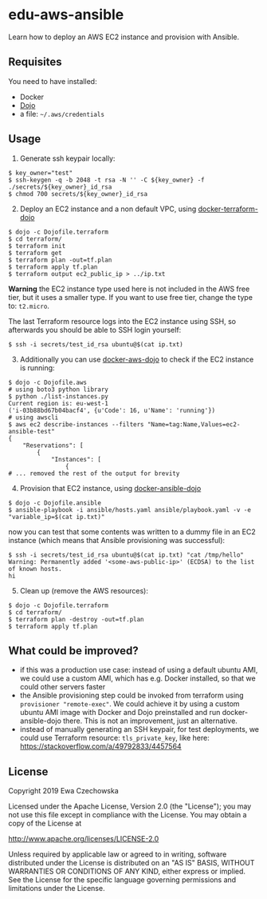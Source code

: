 # edu-aws-ansible

Learn how to deploy an AWS EC2 instance and provision with Ansible.

## Requisites
You need to have installed:
   * Docker
   * [Dojo](https://github.com/kudulab/dojo)
   * a file: `~/.aws/credentials`

## Usage
1. Generate ssh keypair locally:
```
$ key_owner="test"
$ ssh-keygen -q -b 2048 -t rsa -N '' -C ${key_owner} -f ./secrets/${key_owner}_id_rsa
$ chmod 700 secrets/${key_owner}_id_rsa
```

2. Deploy an EC2 instance and a non default VPC, using [docker-terraform-dojo](https://github.com/kudulab/docker-terraform-dojo)
```
$ dojo -c Dojofile.terraform
$ cd terraform/
$ terraform init
$ terraform get
$ terraform plan -out=tf.plan
$ terraform apply tf.plan
$ terraform output ec2_public_ip > ../ip.txt
```
**Warning** the EC2 instance type used here is not included in the AWS free tier, but
 it uses a smaller type. If you want to use free tier, change the type to:
 `t2.micro`.

The last Terraform resource logs into the EC2 instance using SSH, so afterwards you should be able to SSH login yourself:
```
$ ssh -i secrets/test_id_rsa ubuntu@$(cat ip.txt)
```
3. Additionally you can use [docker-aws-dojo](https://github.com/kudulab/docker-aws-dojo) to check if the EC2 instance is running:
```
$ dojo -c Dojofile.aws
# using boto3 python library
$ python ./list-instances.py
Current region is: eu-west-1
('i-03b88bd67b04bacf4', {u'Code': 16, u'Name': 'running'})
# using awscli
$ aws ec2 describe-instances --filters "Name=tag:Name,Values=ec2-ansible-test"
{
    "Reservations": [
        {
            "Instances": [
                {
# ... removed the rest of the output for brevity
```

4. Provision that EC2 instance, using [docker-ansible-dojo](https://github.com/kudulab/docker-ansible-dojo)
```
$ dojo -c Dojofile.ansible
$ ansible-playbook -i ansible/hosts.yaml ansible/playbook.yaml -v -e "variable_ip=$(cat ip.txt)"
```

now you can test that some contents was written to a dummy file in an EC2 instance (which means that Ansible provisioning was successful):
```
$ ssh -i secrets/test_id_rsa ubuntu@$(cat ip.txt) "cat /tmp/hello"
Warning: Permanently added '<some-aws-public-ip>' (ECDSA) to the list of known hosts.
hi
```

5. Clean up (remove the AWS resources):
```
$ dojo -c Dojofile.terraform
$ cd terraform/
$ terraform plan -destroy -out=tf.plan
$ terraform apply tf.plan
```

## What could be improved?

* if this was a production use case: instead of using a default ubuntu AMI,
  we could use a custom AMI, which has e.g. Docker installed, so that we could
  other servers faster
* the Ansible provisioning step could be invoked from terraform using
`provisioner "remote-exec"`. We could achieve it
by using a custom ubuntu AMI image with Docker and Dojo preinstalled and run
docker-ansible-dojo there. This is not an improvement, just an alternative.
* instead of manually generating an SSH keypair, for test deployments, we could
 use Terraform resource: `tls_private_key`, like here: https://stackoverflow.com/a/49792833/4457564


## License

Copyright 2019 Ewa Czechowska

Licensed under the Apache License, Version 2.0 (the "License");
you may not use this file except in compliance with the License.
You may obtain a copy of the License at

   http://www.apache.org/licenses/LICENSE-2.0

Unless required by applicable law or agreed to in writing, software
distributed under the License is distributed on an "AS IS" BASIS,
WITHOUT WARRANTIES OR CONDITIONS OF ANY KIND, either express or implied.
See the License for the specific language governing permissions and
limitations under the License.
